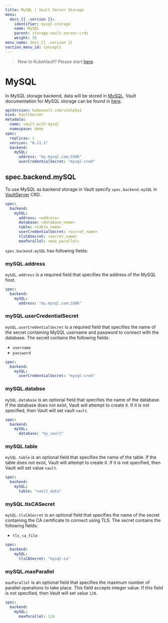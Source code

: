 ```yaml
---
title: MySQL | Vault Server Storage
menu:
  docs_{{ .version }}:
    identifier: mysql-storage
    name: MySQL
    parent: storage-vault-server-crds
    weight: 35
menu_name: docs_{{ .version }}
section_menu_id: concepts
---
```


> New to KubeVault? Please start [here](/docs/concepts/README.md).

# MySQL

In MySQL storage backend, data will be stored in [MySQL](https://www.mysql.com/). Vault documentation for MySQL storage can be found in [here](https://www.vaultproject.io/docs/configuration/storage/mysql.html).

```yaml
apiVersion: kubevault.com/v1alpha1
kind: VaultServer
metadata:
  name: vault-with-mysql
  namespace: demo
spec:
  replicas: 1
  version: "0.11.1"
  backend:
    mySQL:
      address: "my.mysql.com:3306"
      userCredentialSecret: "mysql-cred"
```

## spec.backend.mySQL

To use MySQL as backend storage in Vault specify `spec.backend.mySQL` in [VaultServer](/docs/concepts/vault-server-crds/vaultserver.md) CRD.

```yaml
spec:
  backend:
    mySQL:
      address: <address>
      database: <database_name>
      table: <table_name>
      userCredentialSecret: <secret_name>
      tlsCASecret: <secret_name>
      maxParallel: <max_parallel>
```

`spec.backend.mySQL` has following fields:

### mySQL.address

`mySQL.address` is a required field that specifies the address of the MySQL host.

```yaml
spec:
  backend:
    mySQL:
      address: "my.mysql.com:3306"
```

### mySQL.userCredentialSecret

`mySQL.userCredentialSecret` is a required field that specifies the name of the secret containing MySQL username and password to connect with the database. The secret contains the following fields:

- `username`
- `password`

```yaml
spec:
  backend:
    mySQL:
      userCredentialSecret: "mysql-cred"
```

### mySQL.databse

`mySQL.database` is an optional field that specifies the name of the database. If the database does not exist, Vault will attempt to create it. If it is not specified, then Vault will set vault `vault`.

```yaml
spec:
  backend:
    mySQL:
      database: "my_vault"
```

### mySQL.table

`mySQL.table` is an optional field that specifies the name of the table. If the table does not exist, Vault will attempt to create it. If it is not specified, then Vault will set value `vault`.

```yaml
spec:
  backend:
    mySQL:
      table: "vault_data"
```

### mySQL.tlsCASecret

`mySQL.tlsCASecret` is an optional field that specifies the name of the secret containing the CA certificate to connect using TLS. The secret contains the following fields:

- `tls_ca_file`

```yaml
spec:
  backend:
    mySQL:
      tlsCASecret: "mysql-ca"
```

### mySQL.maxParallel

`maxParallel` is an optional field that specifies the maximum number of parallel operations to take place. This field accepts integer value. If this field is not specified, then Vault will set value `128`.

```yaml
spec:
  backend:
    mySQL:
      maxParallel: 124
```
